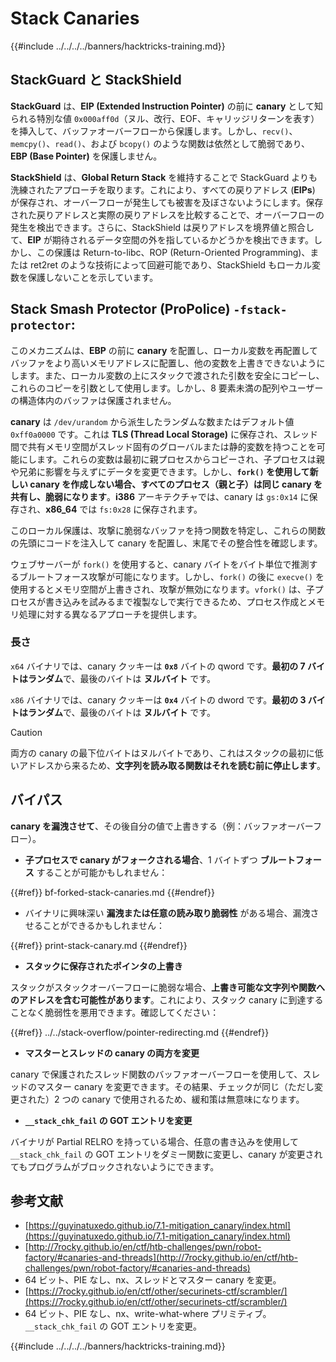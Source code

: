 # Stack Canaries

{{#include ../../../../banners/hacktricks-training.md}}

## **StackGuard と StackShield**

**StackGuard** は、**EIP (Extended Instruction Pointer)** の前に **canary** として知られる特別な値 `0x000aff0d`（ヌル、改行、EOF、キャリッジリターンを表す）を挿入して、バッファオーバーフローから保護します。しかし、`recv()`、`memcpy()`、`read()`、および `bcopy()` のような関数は依然として脆弱であり、**EBP (Base Pointer)** を保護しません。

**StackShield** は、**Global Return Stack** を維持することで StackGuard よりも洗練されたアプローチを取ります。これにより、すべての戻りアドレス (**EIPs**) が保存され、オーバーフローが発生しても被害を及ぼさないようにします。保存された戻りアドレスと実際の戻りアドレスを比較することで、オーバーフローの発生を検出できます。さらに、StackShield は戻りアドレスを境界値と照合して、**EIP** が期待されるデータ空間の外を指しているかどうかを検出できます。しかし、この保護は Return-to-libc、ROP (Return-Oriented Programming)、または ret2ret のような技術によって回避可能であり、StackShield もローカル変数を保護しないことを示しています。

## **Stack Smash Protector (ProPolice) `-fstack-protector`:**

このメカニズムは、**EBP** の前に **canary** を配置し、ローカル変数を再配置してバッファをより高いメモリアドレスに配置し、他の変数を上書きできないようにします。また、ローカル変数の上にスタックで渡された引数を安全にコピーし、これらのコピーを引数として使用します。しかし、8 要素未満の配列やユーザーの構造体内のバッファは保護されません。

**canary** は `/dev/urandom` から派生したランダムな数またはデフォルト値 `0xff0a0000` です。これは **TLS (Thread Local Storage)** に保存され、スレッド間で共有メモリ空間がスレッド固有のグローバルまたは静的変数を持つことを可能にします。これらの変数は最初に親プロセスからコピーされ、子プロセスは親や兄弟に影響を与えずにデータを変更できます。しかし、**`fork()` を使用して新しい canary を作成しない場合、すべてのプロセス（親と子）は同じ canary を共有し、脆弱になります**。**i386** アーキテクチャでは、canary は `gs:0x14` に保存され、**x86_64** では `fs:0x28` に保存されます。

このローカル保護は、攻撃に脆弱なバッファを持つ関数を特定し、これらの関数の先頭にコードを注入して canary を配置し、末尾でその整合性を確認します。

ウェブサーバーが `fork()` を使用すると、canary バイトをバイト単位で推測するブルートフォース攻撃が可能になります。しかし、`fork()` の後に `execve()` を使用するとメモリ空間が上書きされ、攻撃が無効になります。`vfork()` は、子プロセスが書き込みを試みるまで複製なしで実行できるため、プロセス作成とメモリ処理に対する異なるアプローチを提供します。

### 長さ

`x64` バイナリでは、canary クッキーは **`0x8`** バイトの qword です。**最初の 7 バイトはランダム**で、最後のバイトは **ヌルバイト** です。

`x86` バイナリでは、canary クッキーは **`0x4`** バイトの dword です。**最初の 3 バイトはランダム**で、最後のバイトは **ヌルバイト** です。

> [!CAUTION]
> 両方の canary の最下位バイトはヌルバイトであり、これはスタックの最初に低いアドレスから来るため、**文字列を読み取る関数はそれを読む前に停止します**。

## バイパス

**canary を漏洩させて**、その後自分の値で上書きする（例：バッファオーバーフロー）。

- **子プロセスで canary がフォークされる場合**、1 バイトずつ **ブルートフォース** することが可能かもしれません：

{{#ref}}
bf-forked-stack-canaries.md
{{#endref}}

- バイナリに興味深い **漏洩または任意の読み取り脆弱性** がある場合、漏洩させることができるかもしれません：

{{#ref}}
print-stack-canary.md
{{#endref}}

- **スタックに保存されたポインタの上書き**

スタックがスタックオーバーフローに脆弱な場合、**上書き可能な文字列や関数へのアドレスを含む可能性があります**。これにより、スタック canary に到達することなく脆弱性を悪用できます。確認してください：

{{#ref}}
../../stack-overflow/pointer-redirecting.md
{{#endref}}

- **マスターとスレッドの canary の両方を変更**

canary で保護されたスレッド関数のバッファオーバーフローを使用して、スレッドのマスター canary を変更できます。その結果、チェックが同じ（ただし変更された）2 つの canary で使用されるため、緩和策は無意味になります。

- **`__stack_chk_fail` の GOT エントリを変更**

バイナリが Partial RELRO を持っている場合、任意の書き込みを使用して `__stack_chk_fail` の GOT エントリをダミー関数に変更し、canary が変更されてもプログラムがブロックされないようにできます。

## 参考文献

- [https://guyinatuxedo.github.io/7.1-mitigation_canary/index.html](https://guyinatuxedo.github.io/7.1-mitigation_canary/index.html)
- [http://7rocky.github.io/en/ctf/htb-challenges/pwn/robot-factory/#canaries-and-threads](http://7rocky.github.io/en/ctf/htb-challenges/pwn/robot-factory/#canaries-and-threads)
- 64 ビット、PIE なし、nx、スレッドとマスター canary を変更。
- [https://7rocky.github.io/en/ctf/other/securinets-ctf/scrambler/](https://7rocky.github.io/en/ctf/other/securinets-ctf/scrambler/)
- 64 ビット、PIE なし、nx、write-what-where プリミティブ。`__stack_chk_fail` の GOT エントリを変更。

{{#include ../../../../banners/hacktricks-training.md}}
